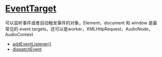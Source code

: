 # [EventTarget](https://developer.mozilla.org/zh-CN/docs/Web/API/EventTarget)

可以监听事件或者自动触发事件的对象，Element，document 和 window 是最常见的 event targets，还可以是worker，XMLHttpRequest，AudioNode，AudioContext

- [addEventListener()](https://developer.mozilla.org/zh-CN/docs/Web/API/EventTarget/addEventListener)
- [dispatchEvent](https://developer.mozilla.org/zh-CN/docs/Web/API/EventTarget/dispatchEvent)